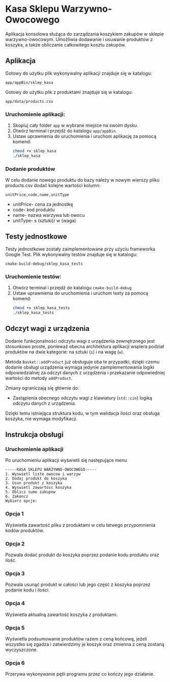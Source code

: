# Kasa Sklepu Warzywno-Owocowego

Aplikacja konsolowa służąca do zarządzania koszykiem zakupów w sklepie warzywno-owocowym. Umożliwia dodawanie i usuwanie produktów z koszyka, a także obliczanie całkowitego kosztu zakupów.

## Aplikacja

Gotowy do użytku plik wykonywalny aplikacji znajduje się w katalogu:

`app/appBin/sklep_kasa`

Gotowy do użytku plik z produktami znajduje się w katalogu:

`app/data/products.csv`

### Uruchomienie aplikacji:
1. Skopiuj cały folder `app` w wybrane miejsce na swoim dysku.
2. Otwórz terminal i przejdź do katalogu `app/appBin`.
3. Ustaw uprawnienia do uruchomienia i uruchom aplikację za pomocą komend:
   ```bash
   chmod +x sklep_kasa
   ./sklep_kasa
   ```
### Dodanie produktów
W celu dodanie nowego produktu do bazy należy w nowym wierszy pliku products.csv dodać kolejne wartości kolumn:

`unitPrice,code,name,unitType`

* unitPrice- cena za jednostkę
* code- kod produktu
* name- nazwa warzywa lub owocu
* unitType- s (sztuki)/ w (waga)

## Testy jednostkowe

Testy jednostkowe zostały zaimplementowane przy użyciu frameworka Google Test. Plik wykonywalny testów znajduje się w katalogu:

`cmake-build-debug/sklep_kasa_tests`

### Uruchomienie testów:
1. Otwórz terminal i przejdź do katalogu `cmake-build-debug`
2. Ustaw uprawnienia do uruchomienia i uruchom testy za pomocą komend:
   ```bash
   chmod +x sklep_kasa_tests
   ./sklep_kasa_tests
   ```

## Odczyt wagi z urządzenia   
Dodanie funkcjonalności odczytu wagi z urządzenia zewnętrznego jest stosunkowo proste, ponieważ obecna architektura aplikacji wspiera podział produktów na dwie kategorie: na sztuki (`s`) i na wagę (`w`).

Metoda `Basket::addProduct` już obsługuje oba te przypadki, dzięki czemu dodanie obsługi urządzenia wymaga jedynie zaimplementowania logiki odpowiedzialnej za odczyt danych z urządzenia i przekazanie odpowiedniej wartości do metody `addProduct`.

Zmiany ograniczają się głównie do:

* Zastąpienia obecnego odczytu wagi z klawiatury (`std::cin`) logiką odczytu danych z urządzenia.
  
Dzięki temu istniejąca struktura kodu, w tym walidacja ilości oraz obsługa koszyka, nie wymaga modyfikacji.

## Instrukcja obsługi
### Uruchomienie aplikacji
Po uruchomieniu aplikacji wyświetli się następujące menu
   ```
   -----KASA SKLEPU WARZYWNO-OWOCOWEGO-----
   1. Wyswietl liste owocow i warzyw
   2. Dodaj produkt do koszyka
   3. Usun produkt z koszyka
   4. Wyswietl zawartosc koszyka
   5. Oblicz sume zakupow
   6. Zakoncz
   Wybierz opcje:
   ```
### Opcja 1
Wyświetla zawartość pliku z produktami w celu łatwego przypomnienia kodów produktów.

### Opcja 2
Pozwala dodać produkt do koszyka poprzez podanie kodu produktu oraz ilośc.

### Opcja 3
Pozwala usunąć produkt w całości lub jego część z koszyka poprzez podanie kodu i ilości.

### Opcja 4 
Wyświetla aktualną zawartość koszyka z produktami.

### Opcja 5
Wyświetla podsumowanie produktów razem z ceną końcową, jeżeli wszystko się zgadza i zatwierdzimy je koszyk oraz zmienna z ceną zostaną wyczyszczone.

### Opcja 6
Przerywa wykonywanie pętli programu przez co kończy jego działanie.
